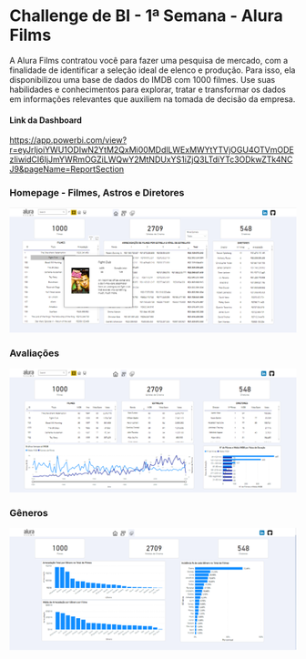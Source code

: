 # Challenge de BI - 1ª Semana - Alura Films
A Alura Films contratou você para fazer uma pesquisa de mercado, com a finalidade de identificar a seleção ideal de elenco e produção. Para isso, ela disponibilizou uma base de dados do IMDB com 1000 filmes. Use suas habilidades e conhecimentos para explorar, tratar e transformar os dados em informações relevantes que auxiliem na tomada de decisão da empresa.

#### Link da Dashboard
https://app.powerbi.com/view?r=eyJrIjoiYWU1ODIwN2YtM2QxMi00MDdlLWExMWYtYTVjOGU4OTVmODEzIiwidCI6IjJmYWRmOGZiLWQwY2MtNDUxYS1iZjQ3LTdiYTc3ODkwZTk4NCJ9&pageName=ReportSection

### Homepage - Filmes, Astros e Diretores
![Homepage!](https://github.com/lguicarvalho/AluraFilms/blob/main/Prints/Homepage.png "Homepage")

### Avaliações
![Avaliações!](https://github.com/lguicarvalho/AluraFilms/blob/main/Prints/Avalia%C3%A7%C3%B5es.png "Avaliações")

### Gêneros
![Gêneros!](https://github.com/lguicarvalho/AluraFilms/blob/main/Prints/Generos.png "Gêneros")
